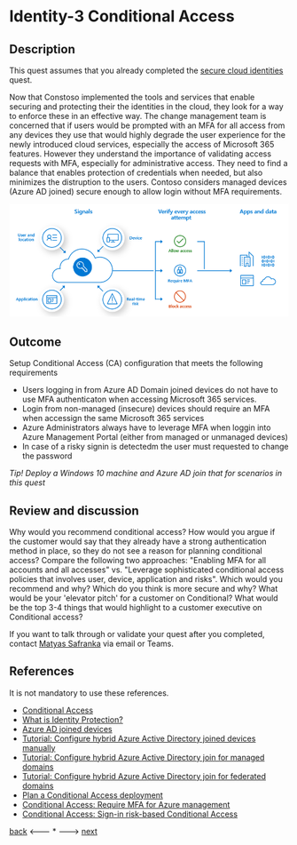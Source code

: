 # Identity-3 Conditional Access

## Description

This quest assumes that you already completed the [secure cloud identities](./Identity-2.md) quest.

Now that Constoso implemented the tools and services that enable securing and protecting their the identities in the cloud, they look for a way to enforce these in an effective way. The change management team is concerned that if users would be prompted with an MFA for all access from any devices they use that would highly degrade the user experience for the newly introduced cloud services, especially the access of Microsoft 365 features. However they understand the importance of validating access requests with MFA, especially for administrative access. They need to find a balance that enables protection of credentials when needed, but also minimizes the distruption to the users. Contoso considers managed devices (Azure AD joined) secure enough to allow login without MFA requirements.

![Conditional Access](../../.images/identity/conditional-access-overview.png)


## Outcome

Setup Conditional Access (CA) configuration that meets the following requirements
- Users logging in from Azure AD Domain joined devices do not have to use MFA authenticaton when accessing Microsoft 365 services. 
- Login from non-managed (insecure) devices should require an MFA when accessign the same Microsoft 365 services
- Azure Administrators always have to leverage MFA when loggin into Azure Management Portal (either from managed or unmanaged devices)
- In case of a risky signin is detectedm the user must requested to change the password

*Tip! Deploy a Windows 10 machine and Azure AD join that for scenarios in this quest*

## Review and discussion
Why would you recommend conditional access? How would you argue if the customer would say that they already have a strong authentication method in place, so they do not see a reason for planning conditional access?
Compare the following two approaches: "Enabling MFA for all accounts and all accesses" vs. "Leverage sophisticated conditional access policies that involves user, device, application and risks". Which would you recommend and why? Which do you think is more secure and why?
What would be your 'elevator pitch' for a customer on Conditional? What would be the top 3-4 things that would highlight to a customer executive on Conditional access?

If you want to talk through or validate your quest after you completed, contact [Matyas Safranka](mailto:matyas@microsoft.com) via email or Teams.

## References

It is not mandatory to use these references.

- [Conditional Access](https://docs.microsoft.com/en-us/azure/active-directory/conditional-access/overview)
- [What is Identity Protection?](https://docs.microsoft.com/en-us/azure/active-directory/identity-protection/overview-identity-protection)
- [Azure AD joined devices](https://docs.microsoft.com/en-us/azure/active-directory/devices/concept-azure-ad-join)
- [Tutorial: Configure hybrid Azure Active Directory joined devices manually](https://docs.microsoft.com/en-us/azure/active-directory/devices/hybrid-azuread-join-manual)
- [Tutorial: Configure hybrid Azure Active Directory join for managed domains](https://docs.microsoft.com/en-us/azure/active-directory/devices/hybrid-azuread-join-managed-domains)
- [Tutorial: Configure hybrid Azure Active Directory join for federated domains](https://docs.microsoft.com/en-us/azure/active-directory/devices/hybrid-azuread-join-federated-domains)
- [Plan a Conditional Access deployment](https://docs.microsoft.com/en-us/azure/active-directory/conditional-access/plan-conditional-access)
- [Conditional Access: Require MFA for Azure management](https://docs.microsoft.com/en-us/azure/active-directory/conditional-access/howto-conditional-access-policy-azure-management)
- [Conditional Access: Sign-in risk-based Conditional Access](https://docs.microsoft.com/en-us/azure/active-directory/conditional-access/howto-conditional-access-policy-risk)

[back](./Identity-2.md) <--- * ---> [next](./Identity-4.md)